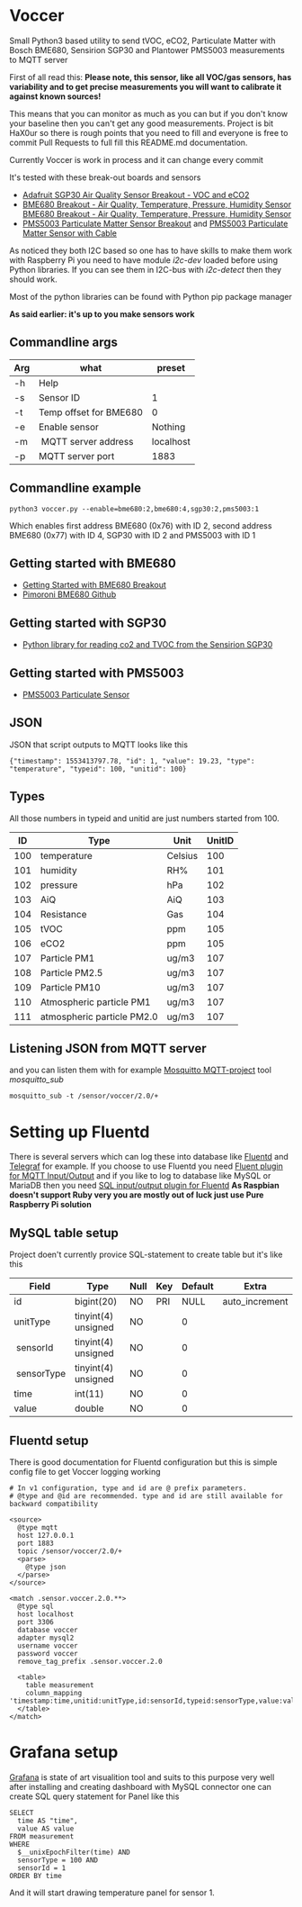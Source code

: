 # Voccer
Small Python3 based utility to send tVOC, eCO2, Particulate Matter with Bosch BME680, Sensirion SGP30 and Plantower PMS5003
measurements to MQTT server

First of all read this:
**Please note, this sensor, like all VOC/gas sensors, has variability and to
get precise measurements you will want to calibrate it against known sources!**

This means that you can monitor as much as you can but if you don't know your
baseline then you can't get any good measurements. Project is bit HaX0ur so
there is rough points that you need to fill and everyone is free to commit
Pull Requests to full fill this README.md documentation.

Currently Voccer is work in process and it can change every commit

It's tested with these break-out boards and sensors

 * [Adafruit SGP30 Air Quality Sensor Breakout - VOC and eCO2](https://www.adafruit.com/product/3709)
 * [BME680 Breakout - Air Quality, Temperature, Pressure, Humidity Sensor BME680 Breakout - Air Quality, Temperature, Pressure, Humidity Sensor](https://shop.pimoroni.com/products/bme680-breakout)
 * [PMS5003 Particulate Matter Sensor Breakout](https://shop.pimoroni.com/products/particulate-matter-sensor-breakout) and [PMS5003 Particulate Matter Sensor with Cable](https://shop.pimoroni.com/products/pms5003-particulate-matter-sensor-with-cable)

As noticed they both I2C based so one has to have skills to make them work
with Raspberry Pi you need to have module *i2c-dev* loaded before using
Python libraries. If you can see them in I2C-bus with *i2c-detect* then they
should work.

Most of the python libraries can be found with Python pip package manager

**As said earlier: it's up to you make sensors work**

## Commandline args
 | Arg | what                       | preset    |
 |-----|----------------------------|-----------|
 | -h  | Help                       |           |
 | -s  | Sensor ID                  | 1         |
 | -t  | Temp offset for BME680     | 0         |
 | -e  | Enable sensor              | Nothing   |
 | -m  | MQTT server address        | localhost |
 | -p  | MQTT server port           | 1883      |

## Commandline example 
```
python3 voccer.py --enable=bme680:2,bme680:4,sgp30:2,pms5003:1
```
Which enables first address BME680 (0x76) with ID 2, second address BME680 (0x77) with ID 4, SGP30 with ID 2
and PMS5003 with ID 1

## Getting started with BME680

 * [Getting Started with BME680 Breakout](https://learn.pimoroni.com/tutorial/sandyj/getting-started-with-bme680-breakout)
 * [Pimoroni BME680 Github](https://learn.pimoroni.com/tutorial/sandyj/getting-started-with-bme680-breakout)
## Getting started with SGP30

 * [Python library for reading co2 and TVOC from the Sensirion SGP30 ](https://pypi.org/project/sgp30/)

## Getting started with PMS5003

 * [PMS5003 Particulate Sensor](https://github.com/pimoroni/pms5003-python)

## JSON
JSON that script outputs to MQTT looks like this
```
{"timestamp": 1553413797.78, "id": 1, "value": 19.23, "type": "temperature", "typeid": 100, "unitid": 100}
```

## Types
All those numbers in typeid and unitid are just numbers started from 100.
 
 | ID  | Type                            | Unit    | UnitID |
 |-----|---------------------------------|---------|--------|
 | 100 | temperature                     | Celsius | 100    |
 | 101 | humidity                        | RH%     | 101    |
 | 102 | pressure                        | hPa     | 102    |
 | 103 | AiQ                             | AiQ     | 103    |
 | 104 | Resistance                      | Gas     | 104    |
 | 105 | tVOC                            | ppm     | 105    |
 | 106 | eCO2                            | ppm     | 105    |
 | 107 | Particle PM1                    | ug/m3   | 107    |
 | 108 | Particle PM2.5                  | ug/m3   | 107    |
 | 109 | Particle PM10                   | ug/m3   | 107    |
 | 110 | Atmospheric particle PM1        | ug/m3   | 107    |
 | 111 | atmospheric particle PM2.0      | ug/m3   | 107    |

## Listening JSON from MQTT server
and you can listen them with for example [Mosquitto MQTT-project](http://mosquitto.org/) tool *mosquitto_sub*
```
mosquitto_sub -t /sensor/voccer/2.0/+
```

# Setting up Fluentd
There is several servers which can log these into database like [Fluentd](https://www.fluentd.org/) and
[Telegraf](https://github.com/influxdata/telegraf) for example.
If you choose to use Fluentd you need [Fluent plugin for MQTT Input/Output](https://github.com/toyokazu/fluent-plugin-mqtt-io) and if
you like to log to database like MySQL or MariaDB then you need [SQL input/output plugin for Fluentd](https://github.com/fluent/fluent-plugin-sql)
**As Raspbian doesn't support Ruby very you are mostly out of luck just use Pure Raspberry Pi solution**

## MySQL table setup
Project doen't currently provice SQL-statement to create table but it's like this

| Field      | Type 	           | Null |  Key | Default | Extra          |
|------------|---------------------|------|------|---------|----------------|
| id         | bigint(20)          | NO   | PRI  | NULL    | auto_increment |
| unitType   | tinyint(4) unsigned | NO   |      | 0       |                |	
| sensorId   | tinyint(4) unsigned | NO   |      | 0 	   |                |
| sensorType | tinyint(4) unsigned | NO   |      | 0 	   |                |
| time 	     | int(11)             | NO   |      | 0 	   |                |
| value 	 | double 	           | NO	  |      | 0 	   |                |

## Fluentd setup
There is good documentation for Fluentd configuration but this is simple config file
to get Voccer logging working
```
# In v1 configuration, type and id are @ prefix parameters.
# @type and @id are recommended. type and id are still available for backward compatibility

<source>
  @type mqtt
  host 127.0.0.1
  port 1883
  topic /sensor/voccer/2.0/+
  <parse>
    @type json
  </parse>
</source>

<match .sensor.voccer.2.0.**>
  @type sql
  host localhost
  port 3306
  database voccer
  adapter mysql2
  username voccer
  password voccer
  remove_tag_prefix .sensor.voccer.2.0

  <table>
    table measurement
    column_mapping 'timestamp:time,unitid:unitType,id:sensorId,typeid:sensorType,value:value'
  </table>
</match>
```

# Grafana setup
[Grafana](https://grafana.com/) is state of art visualition tool and suits to this purpose very well
after installing and creating dashboard with MySQL connector one can create SQL query statement for Panel
like this
```
SELECT
  time AS "time",
  value AS value
FROM measurement
WHERE
  $__unixEpochFilter(time) AND
  sensorType = 100 AND
  sensorId = 1
ORDER BY time
```
And it will start drawing temperature panel for sensor 1.